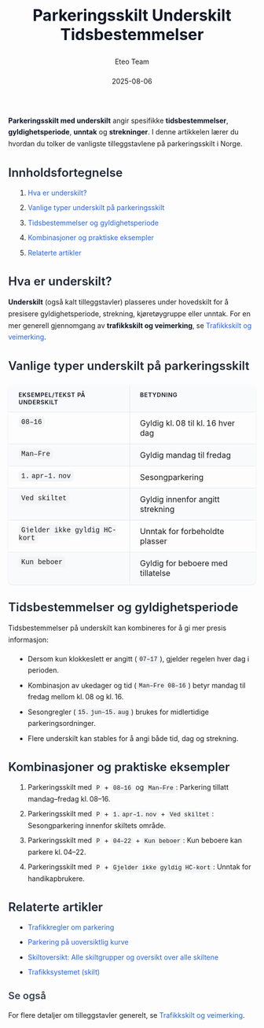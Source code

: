 ﻿---
title: "Parkeringsskilt Underskilt Tidsbestemmelser"
date: 2025-08-06
draft: false
author: "Eteo Team"
description: "Guide to Parkeringsskilt Underskilt Tidsbestemmelser for Norwegian driving theory exam."
categories: ["Driving Theory"]
tags: ["driving", "theory", "safety"]
featured_image: "/blog/parkeringsskilt-underskilt-tidsbestemmelser/parkeringsskilt-underskilt-tidsbestemmelser-image.svg"
---
<style>
/* Base text styling */
.article-content {
  font-family: 'Inter', -apple-system, BlinkMacSystemFont, 'Segoe UI', Roboto, Oxygen, Ubuntu, Cantarell, 'Open Sans', 'Helvetica Neue', sans-serif;
  line-height: 1.6;
  color: #1f2937;
  font-size: 16px;
}
/* Headers */
h1 {
  font-size: 2rem;
  font-weight: 700;
  margin: 2rem 0 1.5rem;
  color: #111827;
}
h2 {
  font-size: 1.5rem;
  font-weight: 600;
  margin: 2rem 0 1rem;
  color: #1f2937;
}
h3 {
  font-size: 1.25rem;
  font-weight: 600;
  margin: 1.5rem 0 0.75rem;
  color: #374151;
}
/* Paragraphs */
p {
  margin: 1rem 0;
  line-height: 1.7;
}
/* Lists */
ul, ol {
  margin: 1rem 0 1rem 1.5rem;
  padding-left: 1rem;
}
li {
  margin-bottom: 0.5rem;
  line-height: 1.6;
}
/* Bold and emphasis text */
strong, b {
  font-weight: 700 !important;
  color: #111827;
}
em, i {
  font-style: italic;
  color: #374151;
}
strong em, b i, em strong, i b {
  font-weight: 700 !important;
  font-style: italic;
  color: #111827;
}
/* Links */
a {
  color: #2563eb;
  text-decoration: none;
  transition: color 0.2s ease;
}
a:hover {
  color: #1d4ed8;
  text-decoration: underline;
}
/* Code blocks */
pre, code {
  font-family: 'SFMono-Regular', Consolas, 'Liberation Mono', Menlo, monospace;
  background-color: #f3f4f6;
  border-radius: 0.375rem;
  font-size: 0.875em;
}
pre {
  padding: 1rem;
  overflow-x: auto;
  margin: 1rem 0;
}
code {
  padding: 0.2em 0.4em;
}
/* Blockquotes */
blockquote {
  border-left: 4px solid #e5e7eb;
  margin: 1.5rem 0;
  padding: 0.75rem 1rem 0.75rem 1.5rem;
  background-color: #f9fafb;
  color: #4b5563;
  font-style: italic;
}
/* Tables */
table {
  margin: 1.5rem auto !important;
  border-collapse: collapse !important;
  width: 100% !important;
  max-width: 100%;
  box-shadow: 0 1px 3px rgba(0,0,0,0.1) !important;
  border-radius: 0.5rem !important;
  overflow: hidden !important;
  border: 1px solid #e5e7eb !important;
  display: table !important;
}
th, td {
  padding: 0.75rem 1.25rem !important;
  text-align: left !important;
  border: 1px solid #e5e7eb !important;
  vertical-align: top;
}
th {
  background-color: #f9fafb !important;
  font-weight: 600 !important;
  color: #111827 !important;
  text-transform: uppercase !important;
  font-size: 0.75rem !important;
  letter-spacing: 0.05em !important;
}
tr:nth-child(even) {
  background-color: #f9fafb !important;
}
tr:hover {
  background-color: #f3f4f6 !important;
}
/* Responsive adjustments */
@media (max-width: 768px) {
  .article-content {
    font-size: 15px;
  }
  h1 { font-size: 1.75rem; }
  h2 { font-size: 1.375rem; }
  h3 { font-size: 1.125rem; }
  table {
    display: block !important;
    overflow-x: auto !important;
    -webkit-overflow-scrolling: touch;
  }
}
</style>
**Parkeringsskilt med underskilt** angir spesifikke **tidsbestemmelser**, **gyldighetsperiode**, **unntak** og **strekninger**. I denne artikkelen lærer du hvordan du tolker de vanligste tilleggstavlene på parkeringsskilt i Norge.
## Innholdsfortegnelse
1. [Hva er underskilt?](#hva-er-underskilt)
2. [Vanlige typer underskilt på parkeringsskilt](#vanlige-typer-underskilt-pa-parkeringsskilt)
3. [Tidsbestemmelser og gyldighetsperiode](#tidsbestemmelser-og-gyldighetsperiode)
4. [Kombinasjoner og praktiske eksempler](#kombinasjoner-og-praktiske-eksempler)
5. [Relaterte artikler](#relaterte-artikler)
## Hva er underskilt?
**Underskilt** (også kalt tilleggstavler) plasseres under hovedskilt for å presisere gyldighetsperiode, strekning, kjøretøygruppe eller unntak. For en mer generell gjennomgang av **trafikkskilt og veimerking**, se [Trafikkskilt og veimerking](/blogs/teori/trafikkskilt-og-veimerking "Trafikkskilt og veimerking - Komplett guide for teoriprøven").
## Vanlige typer underskilt på parkeringsskilt
| Eksempel/tekst på underskilt         | Betydning                          |
|--------------------------------------|------------------------------------|
| `08–16`                              | Gyldig kl. 08 til kl. 16 hver dag  |
| `Man–Fre`                            | Gyldig mandag til fredag           |
| `1. apr–1. nov`                      | Sesongparkering                    |
| `Ved skiltet`                        | Gyldig innenfor angitt strekning   |
| `Gjelder ikke gyldig HC-kort`        | Unntak for forbeholdte plasser     |
| `Kun beboer`                         | Gyldig for beboere med tillatelse  |
## Tidsbestemmelser og gyldighetsperiode
Tidsbestemmelser på underskilt kan kombineres for å gi mer presis informasjon:
* Dersom kun klokkeslett er angitt (`07–17`), gjelder regelen hver dag i perioden.
* Kombinasjon av ukedager og tid (`Man–Fre 08–16`) betyr mandag til fredag mellom kl. 08 og kl. 16.
* Sesongregler (`15. jun–15. aug`) brukes for midlertidige parkeringsordninger.
* Flere underskilt kan stables for å angi både tid, dag og strekning.
## Kombinasjoner og praktiske eksempler
1. Parkeringsskilt med `P` + `08–16` og `Man–Fre`: Parkering tillatt mandag–fredag kl. 08–16.
2. Parkeringsskilt med `P` + `1. apr–1. nov` + `Ved skiltet`: Sesongparkering innenfor skiltets område.
3. Parkeringsskilt med `P` + `04–22` + `Kun beboer`: Kun beboere kan parkere kl. 04–22.
4. Parkeringsskilt med `P` + `Gjelder ikke gyldig HC-kort`: Unntak for handikapbrukere.
## Relaterte artikler
* [Trafikkregler om parkering](/blogs/teori/trafikkregler-om-parkering "Trafikkregler om parkering - regler, unntak og skilt")
* [Parkering på uoversiktlig kurve](/blogs/teori/parkering-pa-uoversiktlig-kurve "Parkering på uoversiktlig kurve - regler og sikkerhet")
* [Skiltoversikt: Alle skiltgrupper og oversikt over alle skiltene](/blogs/teori/skiltoversikt-alle-skiltgrupper-og-oversikt "Skiltoversikt: Alle skiltgrupper og oversikt over alle skiltene")
* [Trafikksystemet (skilt)](/blogs/teori/trafikksystemet-skilt "Trafikksystemet (skilt) - Skiltgrupper og kategorier")
### Se også
For flere detaljer om tilleggstavler generelt, se [Trafikkskilt og veimerking](/blogs/teori/trafikkskilt-og-veimerking "Trafikkskilt og veimerking - Komplett guide for teoriprøven").